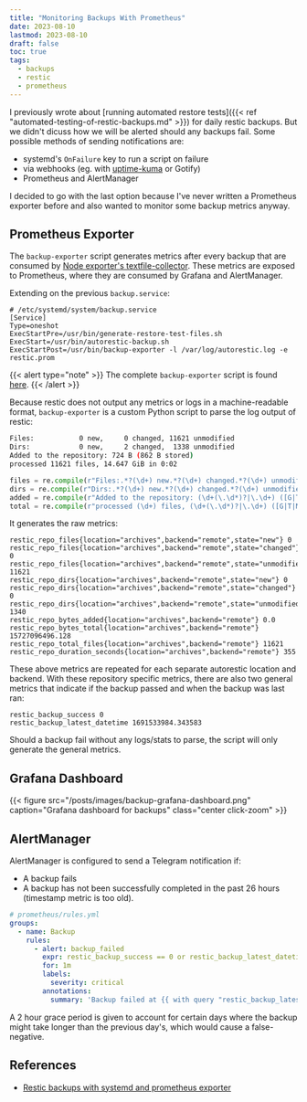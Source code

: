 ```yaml
---
title: "Monitoring Backups With Prometheus"
date: 2023-08-10
lastmod: 2023-08-10
draft: false
toc: true
tags:
  - backups
  - restic
  - prometheus
---
```


I previously wrote about [running automated restore tests]({{< ref "automated-testing-of-restic-backups.md" >}})
for daily restic backups. But we didn't dicuss how we will be alerted should any
backups fail. Some possible methods of sending notifications are:

- systemd's `OnFailure` key to run a script on failure
- via webhooks (eg. with [uptime-kuma](https://github.com/louislam/uptime-kuma)
  or Gotify)
- Prometheus and AlertManager

I decided to go with the last option because I've never written a Prometheus
exporter before and also wanted to monitor some backup metrics anyway.

## Prometheus Exporter

The `backup-exporter` script generates metrics after every backup that are
consumed by [Node exporter's
textfile-collector](https://github.com/prometheus/node_exporter#textfile-collector).
These metrics are exposed to Prometheus, where they are consumed by Grafana and
AlertManager.

Extending on the previous `backup.service`:

```
# /etc/systemd/system/backup.service
[Service]
Type=oneshot
ExecStartPre=/usr/bin/generate-restore-test-files.sh
ExecStart=/usr/bin/autorestic-backup.sh
ExecStartPost=/usr/bin/backup-exporter -l /var/log/autorestic.log -e restic.prom
```

{{< alert type="note" >}}
The complete `backup-exporter` script is found
[here](https://github.com/kencx/homelab/blob/master/ansible/roles/autorestic/files/backup-exporter).
{{< /alert >}}

Because restic does not output any metrics or logs in a machine-readable format,
`backup-exporter` is a custom Python script to parse the log output of restic:

```bash
Files:           0 new,     0 changed, 11621 unmodified
Dirs:            0 new,     2 changed,  1338 unmodified
Added to the repository: 724 B (862 B stored)
processed 11621 files, 14.647 GiB in 0:02
```

```python
files = re.compile(r"Files:.*?(\d+) new.*?(\d+) changed.*?(\d+) unmodified")
dirs = re.compile(r"Dirs:.*?(\d+) new.*?(\d+) changed.*?(\d+) unmodified")
added = re.compile(r"Added to the repository: (\d+(\.\d*)?|\.\d+) ([G|T|M|K]?i?B)")
total = re.compile(r"processed (\d+) files, (\d+(\.\d*)?|\.\d+) ([G|T|M|K]?i?B) in ((\d+:)?\d+:\d+)")
```

It generates the raw metrics:

```
restic_repo_files{location="archives",backend="remote",state="new"} 0
restic_repo_files{location="archives",backend="remote",state="changed"} 0
restic_repo_files{location="archives",backend="remote",state="unmodified"} 11621
restic_repo_dirs{location="archives",backend="remote",state="new"} 0
restic_repo_dirs{location="archives",backend="remote",state="changed"} 0
restic_repo_dirs{location="archives",backend="remote",state="unmodified"} 1340
restic_repo_bytes_added{location="archives",backend="remote"} 0.0
restic_repo_bytes_total{location="archives",backend="remote"} 15727096496.128
restic_repo_total_files{location="archives",backend="remote"} 11621
restic_repo_duration_seconds{location="archives",backend="remote"} 355
```

These above metrics are repeated for each separate autorestic location and
backend. With these repository specific metrics, there are also two general
metrics that indicate if the backup passed and when the backup was last ran:

```
restic_backup_success 0
restic_backup_latest_datetime 1691533984.343583
```

Should a backup fail without any logs/stats to parse, the script will only
generate the general metrics.

## Grafana Dashboard

{{< figure src="/posts/images/backup-grafana-dashboard.png" caption="Grafana dashboard for backups" class="center click-zoom" >}}

## AlertManager

AlertManager is configured to send a Telegram notification if:

- A backup fails
- A backup has not been successfully completed in the past 26 hours (timestamp
  metric is too old).

```yml
# prometheus/rules.yml
groups:
  - name: Backup
    rules:
      - alert: backup_failed
        expr: restic_backup_success == 0 or restic_backup_latest_datetime < time() - 60*60*26
        for: 1m
        labels:
          severity: critical
        annotations:
          summary: 'Backup failed at {{ with query "restic_backup_latest_datetime" }}{{ . | first | value | humanizeTimestamp }}{{ end }}'
```

A 2 hour grace period is given to account for certain days where the backup
might take longer than the previous day's, which would cause a false-negative.

## References

- [Restic backups with systemd and prometheus
  exporter](https://blog.cubieserver.de/2021/restic-backups-with-systemd-and-prometheus-exporter/)
